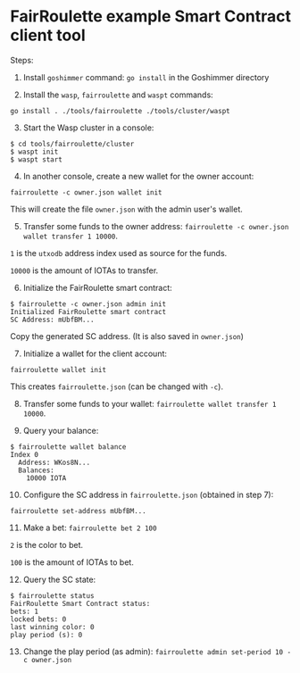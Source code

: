 # FairRoulette example Smart Contract client tool

Steps:

1. Install `goshimmer` command: `go install` in the Goshimmer directory

2. Install the `wasp`, `fairroulette` and `waspt` commands:

```
go install . ./tools/fairroulette ./tools/cluster/waspt
```

3. Start the Wasp cluster in a console:

```
$ cd tools/fairroulette/cluster
$ waspt init
$ waspt start
```

4. In another console, create a new wallet for the owner account:

```
fairroulette -c owner.json wallet init
```

This will create the file `owner.json` with the admin user's wallet.

5. Transfer some funds to the owner address: `fairroulette -c owner.json wallet transfer 1 10000`.

`1` is the `utxodb` address index used as source for the funds.

`10000` is the amount of IOTAs to transfer.

6. Initialize the FairRoulette smart contract:

```
$ fairroulette -c owner.json admin init
Initialized FairRoulette smart contract
SC Address: mUbfBM...
```

Copy the generated SC address. (It is also saved in `owner.json`)

7. Initialize a wallet for the client account:

```
fairroulette wallet init
```

This creates `fairroulette.json` (can be changed with `-c`).

8. Transfer some funds to your wallet: `fairroulette wallet transfer 1 10000`.

9. Query your balance:

```
$ fairroulette wallet balance
Index 0
  Address: WKos8N...
  Balances:
    10000 IOTA
```

10. Configure the SC address in `fairroulette.json` (obtained in step 7):

```
fairroulette set-address mUbfBM...
```

11. Make a bet: `fairroulette bet 2 100`

`2` is the color to bet.

`100` is the amount of IOTAs to bet.

12. Query the SC state:

```
$ fairroulette status
FairRoulette Smart Contract status:
bets: 1
locked bets: 0
last winning color: 0
play period (s): 0
```

13. Change the play period (as admin): `fairroulette admin set-period 10 -c owner.json`
